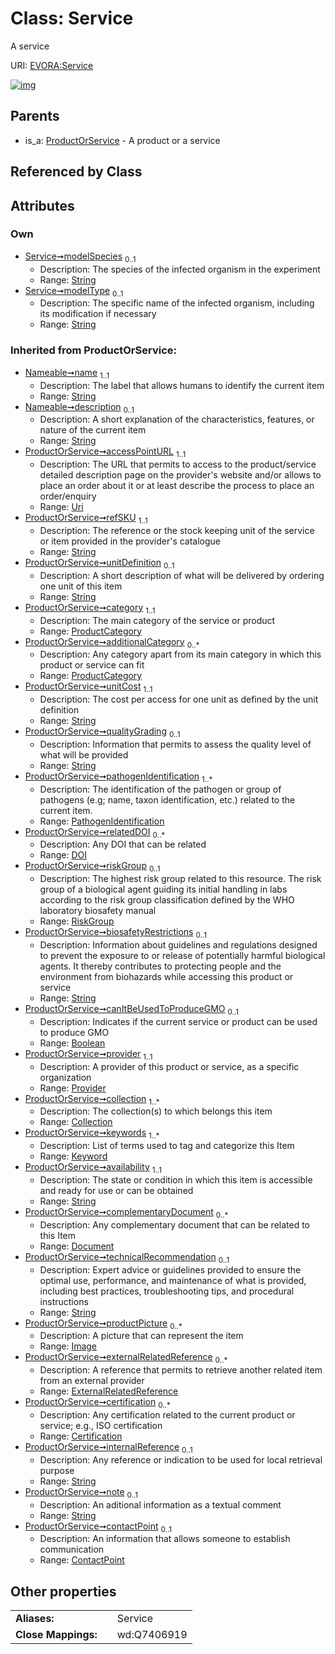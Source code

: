 
# Class: Service

A service

URI: [EVORA:Service](https://evora-project.eu/Service)


[![img](https://yuml.me/diagram/nofunky;dir:TB/class/[ProductOrService]^-[Service&#124;modelSpecies:string%20%3F;modelType:string%20%3F;accessPointURL(i):uri;refSKU(i):string;unitDefinition(i):string%20%3F;unitCost(i):string;qualityGrading(i):string%20%3F;biosafetyRestrictions(i):string%20%3F;canItBeUsedToProduceGMO(i):boolean%20%3F;availability(i):string;technicalRecommendation(i):string%20%3F;internalReference(i):string%20%3F;note(i):string%20%3F;name(i):string;description(i):string%20%3F],[RiskGroup],[Provider],[ProductOrService],[ProductCategory],[PathogenIdentification],[Keyword],[Image],[ExternalRelatedReference],[Document],[DOI],[ContactPoint],[Collection],[Certification])](https://yuml.me/diagram/nofunky;dir:TB/class/[ProductOrService]^-[Service&#124;modelSpecies:string%20%3F;modelType:string%20%3F;accessPointURL(i):uri;refSKU(i):string;unitDefinition(i):string%20%3F;unitCost(i):string;qualityGrading(i):string%20%3F;biosafetyRestrictions(i):string%20%3F;canItBeUsedToProduceGMO(i):boolean%20%3F;availability(i):string;technicalRecommendation(i):string%20%3F;internalReference(i):string%20%3F;note(i):string%20%3F;name(i):string;description(i):string%20%3F],[RiskGroup],[Provider],[ProductOrService],[ProductCategory],[PathogenIdentification],[Keyword],[Image],[ExternalRelatedReference],[Document],[DOI],[ContactPoint],[Collection],[Certification])

## Parents

 *  is_a: [ProductOrService](ProductOrService.md) - A product or a service

## Referenced by Class


## Attributes


### Own

 * [Service➞modelSpecies](Service_modelSpecies.md)  <sub>0..1</sub>
     * Description: The species of the infected organism in the experiment
     * Range: [String](types/String.md)
 * [Service➞modelType](Service_modelType.md)  <sub>0..1</sub>
     * Description: The specific name of the infected organism, including its modification if necessary
     * Range: [String](types/String.md)

### Inherited from ProductOrService:

 * [Nameable➞name](Nameable_name.md)  <sub>1..1</sub>
     * Description: The label that allows humans to identify the current item
     * Range: [String](types/String.md)
 * [Nameable➞description](Nameable_description.md)  <sub>0..1</sub>
     * Description: A short explanation of the characteristics, features, or nature of the current item
     * Range: [String](types/String.md)
 * [ProductOrService➞accessPointURL](ProductOrService_accessPointURL.md)  <sub>1..1</sub>
     * Description: The URL that permits to access to the product/service detailed description page on the provider's website and/or allows to place an order about it or at least describe the process to place an order/enquiry
     * Range: [Uri](types/Uri.md)
 * [ProductOrService➞refSKU](ProductOrService_refSKU.md)  <sub>1..1</sub>
     * Description: The reference or the stock keeping unit of the service or item provided in the provider's catalogue
     * Range: [String](types/String.md)
 * [ProductOrService➞unitDefinition](ProductOrService_unitDefinition.md)  <sub>0..1</sub>
     * Description: A short description of what will be delivered by ordering one unit of this item
     * Range: [String](types/String.md)
 * [ProductOrService➞category](ProductOrService_category.md)  <sub>1..1</sub>
     * Description: The main category of the service or product
     * Range: [ProductCategory](ProductCategory.md)
 * [ProductOrService➞additionalCategory](ProductOrService_additionalCategory.md)  <sub>0..\*</sub>
     * Description: Any category apart from its main category in which this product or service can fit
     * Range: [ProductCategory](ProductCategory.md)
 * [ProductOrService➞unitCost](ProductOrService_unitCost.md)  <sub>1..1</sub>
     * Description: The cost per access for one unit as defined by the unit definition
     * Range: [String](types/String.md)
 * [ProductOrService➞qualityGrading](ProductOrService_qualityGrading.md)  <sub>0..1</sub>
     * Description: Information that permits to assess the quality level of what will be provided
     * Range: [String](types/String.md)
 * [ProductOrService➞pathogenIdentification](ProductOrService_pathogenIdentification.md)  <sub>1..\*</sub>
     * Description: The identification of the pathogen or group of pathogens (e.g; name, taxon identification, etc.) related to the current item.
     * Range: [PathogenIdentification](PathogenIdentification.md)
 * [ProductOrService➞relatedDOI](ProductOrService_relatedDOI.md)  <sub>0..\*</sub>
     * Description: Any DOI that can be related
     * Range: [DOI](DOI.md)
 * [ProductOrService➞riskGroup](ProductOrService_riskGroup.md)  <sub>0..1</sub>
     * Description: The highest risk group related to this resource. The risk group of a biological agent guiding its initial handling in labs according to the risk group classification defined by the WHO laboratory biosafety manual
     * Range: [RiskGroup](RiskGroup.md)
 * [ProductOrService➞biosafetyRestrictions](ProductOrService_biosafetyRestrictions.md)  <sub>0..1</sub>
     * Description: Information about guidelines and regulations designed to prevent the exposure to or release of potentially harmful biological agents. It thereby contributes to protecting people and the environment from biohazards while accessing this product or service
     * Range: [String](types/String.md)
 * [ProductOrService➞canItBeUsedToProduceGMO](ProductOrService_canItBeUsedToProduceGMO.md)  <sub>0..1</sub>
     * Description: Indicates if the current service or product can be used to produce GMO
     * Range: [Boolean](types/Boolean.md)
 * [ProductOrService➞provider](ProductOrService_provider.md)  <sub>1..1</sub>
     * Description: A provider of this product or service, as a specific organization
     * Range: [Provider](Provider.md)
 * [ProductOrService➞collection](ProductOrService_collection.md)  <sub>1..\*</sub>
     * Description: The collection(s) to which belongs this item
     * Range: [Collection](Collection.md)
 * [ProductOrService➞keywords](ProductOrService_keywords.md)  <sub>1..\*</sub>
     * Description: List of terms used to tag and categorize this Item
     * Range: [Keyword](Keyword.md)
 * [ProductOrService➞availability](ProductOrService_availability.md)  <sub>1..1</sub>
     * Description: The state or condition in which this item is accessible and ready for use or can be obtained
     * Range: [String](types/String.md)
 * [ProductOrService➞complementaryDocument](ProductOrService_complementaryDocument.md)  <sub>0..\*</sub>
     * Description: Any complementary document that can be related to this Item
     * Range: [Document](Document.md)
 * [ProductOrService➞technicalRecommendation](ProductOrService_technicalRecommendation.md)  <sub>0..1</sub>
     * Description: Expert advice or guidelines provided to ensure the optimal use, performance, and maintenance of what is provided, including best practices, troubleshooting tips, and procedural instructions
     * Range: [String](types/String.md)
 * [ProductOrService➞productPicture](ProductOrService_productPicture.md)  <sub>0..\*</sub>
     * Description: A picture that can represent the item
     * Range: [Image](Image.md)
 * [ProductOrService➞externalRelatedReference](ProductOrService_externalRelatedReference.md)  <sub>0..\*</sub>
     * Description: A reference that permits to retrieve another related item from an external provider
     * Range: [ExternalRelatedReference](ExternalRelatedReference.md)
 * [ProductOrService➞certification](ProductOrService_certification.md)  <sub>0..\*</sub>
     * Description: Any certification related to the current product or service; e.g., ISO certification
     * Range: [Certification](Certification.md)
 * [ProductOrService➞internalReference](ProductOrService_internalReference.md)  <sub>0..1</sub>
     * Description: Any reference or indication to be used for local retrieval purpose
     * Range: [String](types/String.md)
 * [ProductOrService➞note](ProductOrService_note.md)  <sub>0..1</sub>
     * Description: An aditional information as a textual comment
     * Range: [String](types/String.md)
 * [ProductOrService➞contactPoint](ProductOrService_contactPoint.md)  <sub>0..1</sub>
     * Description: An information that allows someone to establish communication
     * Range: [ContactPoint](ContactPoint.md)

## Other properties

|  |  |  |
| --- | --- | --- |
| **Aliases:** | | Service |
| **Close Mappings:** | | wd:Q7406919 |